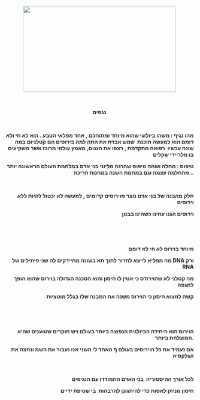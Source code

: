 <title>עומרי המלך</title>
<p style="text-align: right;"><strong><img style="display: block; margin-left: auto; margin-right: auto;" src="https://besttv232-ynet-images1-prod.cdn.it.best-tv.com/picserver5/crop_images/2020/02/02/9758842/9758842_0_0_1300_731_x-large.jpg" alt="" width="408" height="229" /><img /></strong></p>
<p style="text-align: right;">&nbsp;</p>
<p style="text-align: center;"><strong>נגפים</strong></p>
<p><strong>&nbsp;</strong></p>
<p style="text-align: right;"><strong>מהו נגיף : משהו ביולוגי שהוא מיוחד ומתוחכם , אחד מפלאי הטבע . הוא לא חי ולא דומם הוא למעשה תוכנת &nbsp;שמש אבדת את התה למה בירוסים הם קטלניום במה שונה עכשיו &nbsp;רפואה מתקדמת , רצפו את הגנום, מאמץ עולמי מרוכז אשר משקיעים בו מלריידי שקלים</strong></p>
<p style="text-align: right;"><strong>טיפוס : מחלה ושמה טיפוס שהרגה מליוני בני אדם במלחמת העולם הראשונה יותר מהחלמה עצמה וגם במחמת השנה במחנות הריכוז ..</strong></p>
<p style="text-align: right;"><strong>&nbsp;</strong></p>
<p style="text-align: right;"><strong>חלק מהבנה של בני אדם נוצר מוירוסים קדומים , למעשה לא יכטול להיות ללא וירוסים</strong></p>
<p style="text-align: right;"><strong>וירוסים הגנו עחינו כשהינו בבטן</strong></p>
<p style="text-align: right;"><strong>&nbsp;</strong></p>
<p style="text-align: right;"><strong>&nbsp;</strong></p>
<p style="text-align: right;"><strong>מיוחד בוירוס לא חי לא דומם</strong></p>
<p style="text-align: right;"><strong>מה מפליא לייצא לחדור לתוך תא בשונה מחיידקים לה שני פיתילים של DNA ורק RNA</strong></p>
<p style="text-align: right;"><strong>מה קטלני לא שהוירודס כי אטין לו חיסון והוא הסכנה הגדולה בוירוס שהוא הופך למגפה</strong></p>
<p style="text-align: right;"><strong>קשה למצוא חיסון כי הוירוס משנה את המבנה שלו בגלל מוטציות</strong></p>
<p style="text-align: right;"><strong>&nbsp;</strong></p>
<p style="text-align: right;"><strong>&nbsp;</strong></p>
<p style="text-align: right;"><strong>הוירוס הוא היחידה הביולגית הנפוצה ביותר בעולם ויש חוקרים שטוענים שהיא המוצלחת ביותר.</strong></p>
<p style="text-align: right;"><strong>אם נעמיד את כל הוירוסים בעולם ף האחד לי השני אנו נעבור את השמ ונחצה את הגלקסיה</strong></p>
<p style="text-align: right;"><strong>&nbsp;</strong></p>
<p style="text-align: right;"><strong>לכל אורך ההיסטוריה &nbsp;בני האדם התמודדו עם הנגיפים</strong></p>
<p style="text-align: right;"><strong>חיסון מניתן לאסות כדי להיתגונן להרבהות&nbsp; בי שטיפת ידיים</strong></p>
<p style="text-align: right;"><strong>&nbsp;</strong></p>
<p style="text-align: right;"><strong>&nbsp;</strong></p>
<p style="text-align: right;"><strong>&nbsp;</strong></p>
<p style="text-align: right;"><strong>&nbsp;</strong></p>
<p style="text-align: right;"><strong>&nbsp;</strong></p>
<p style="text-align: right;"><strong>&nbsp;</strong></p>
<p style="text-align: right;"><strong>&nbsp;</strong></p>

